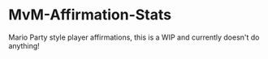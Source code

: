 # MvM-Affirmation-Stats
Mario Party style player affirmations, this is a WIP and currently doesn't do anything!
